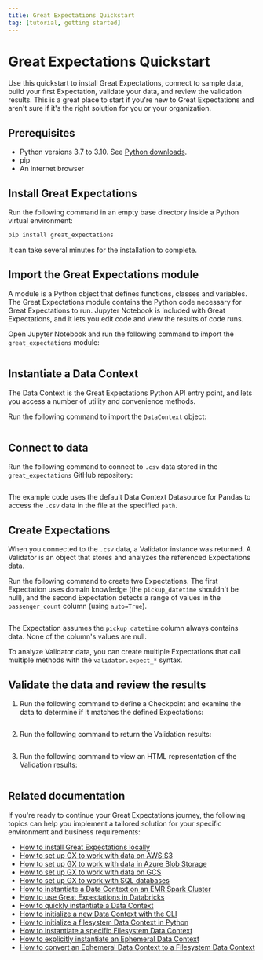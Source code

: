 ```yaml
---
title: Great Expectations Quickstart
tag: [tutorial, getting started]
---
```

# Great Expectations Quickstart

Use this quickstart to install Great Expectations, connect to sample data, build your first Expectation, validate your data, and review the validation results. This is a great place to start if you're new to Great Expectations and aren't sure if it's the right solution for you or your organization. 

## Prerequisites

- Python versions 3.7 to 3.10. See [Python downloads](https://www.python.org/downloads/).
- pip
- An internet browser

## Install Great Expectations

Run the following command in an empty base directory inside a Python virtual environment:

```bash title="Terminal input"
pip install great_expectations
```

It can take several minutes for the installation to complete.

## Import the Great Expectations module

A module is a Python object that defines functions, classes and variables. The Great Expectations module contains the Python code necessary for Great Expectations to run. Jupyter Notebook is included with Great Expectations, and it lets you edit code and view the results of code runs.

Open Jupyter Notebook and run the following command to import the `great_expectations` module:

```python name="tutorials/quickstart/quickstart.py import_gx"
```

## Instantiate a Data Context

The Data Context is the Great Expectations Python API entry point, and lets you access a number of utility and convenience methods.

Run the following command to import the `DataContext` object:

```python name="tutorials/quickstart/quickstart.py get_context"
```

## Connect to data

Run the following command to connect to `.csv` data stored in the `great_expectations` GitHub repository:

```python name="tutorials/quickstart/quickstart.py connect_to_data"
```

The example code uses the default Data Context Datasource for Pandas to access the `.csv` data in the file at the specified `path`.

## Create Expectations

When you connected to the `.csv` data, a Validator instance was returned.  A Validator is an object that stores and analyzes the referenced Expectations data.  

Run the following command to create two Expectations. The first Expectation uses domain knowledge (the `pickup_datetime` shouldn't be null), and the second Expectation detects a range of values in the `passenger_count` column (using `auto=True`).

```python name="tutorials/quickstart/quickstart.py create_expectation"
```

The Expectation assumes the `pickup_datetime` column always contains data.  None of the column's values are null.

To analyze Validator data, you can create multiple Expectations that call multiple methods with the `validator.expect_*` syntax.

## Validate the data and review the results

1. Run the following command to define a Checkpoint and examine the data to determine if it matches the defined Expectations: 

    ```python name="tutorials/quickstart/quickstart.py create_checkpoint"
    ```

2. Run the following command to return the Validation results:

    ```python name="tutorials/quickstart/quickstart.py run_checkpoint"
    ```

3. Run the following command to view an HTML representation of the Validation results:

    ```python name="tutorials/quickstart/quickstart.py view_results"
    ```

## Related documentation

If you're ready to continue your Great Expectations journey, the following topics can help you implement a tailored solution for your specific environment and business requirements: 

- [How to install Great Expectations locally](../../guides/setup/installation/local.md)
- [How to set up GX to work with data on AWS S3](../../guides/setup/optional_dependencies/cloud/how_to_set_up_gx_to_work_with_data_on_aws_s3.md)
- [How to set up GX to work with data in Azure Blob Storage](../../guides/setup/optional_dependencies/cloud/how_to_set_up_gx_to_work_with_data_in_abs.md)
- [How to set up GX to work with data on GCS](../../guides/setup/optional_dependencies/cloud/how_to_set_up_gx_to_work_with_data_on_gcs.md)
- [How to set up GX to work with SQL databases](../../guides/setup/optional_dependencies/sql_databases/how_to_setup_gx_to_work_with_sql_databases.md) 
- [How to instantiate a Data Context on an EMR Spark Cluster](../../deployment_patterns/how_to_instantiate_a_data_context_on_an_emr_spark_cluster.md)
- [How to use Great Expectations in Databricks](../../deployment_patterns/how_to_use_great_expectations_in_databricks.md)
- [How to quickly instantiate a Data Context](../../guides/setup/configuring_data_contexts/instantiating_data_contexts/how_to_explicitly_instantiate_an_ephemeral_data_context.md)
- [How to initialize a new Data Context with the CLI](../../guides/setup/configuring_data_contexts/how_to_configure_a_new_data_context_with_the_cli.md)
- [How to initialize a filesystem Data Context in Python](../../guides/setup/configuring_data_contexts/initializing_data_contexts/how_to_initialize_a_filesystem_data_context_in_python.md)
- [How to instantiate a specific Filesystem Data Context](../../guides/setup/configuring_data_contexts/instantiating_data_contexts/how_to_instantiate_a_specific_filesystem_data_context.md)
- [How to explicitly instantiate an Ephemeral Data Context](../../guides/setup/configuring_data_contexts/instantiating_data_contexts/how_to_explicitly_instantiate_an_ephemeral_data_context.md)
- [How to convert an Ephemeral Data Context to a Filesystem Data Context](../../guides/setup/configuring_data_contexts/how_to_convert_an_ephemeral_data_context_to_a_filesystem_data_context.md)
